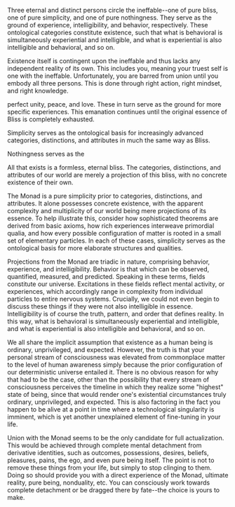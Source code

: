 Three eternal and distinct persons circle the ineffable--one of pure bliss, one of pure simplicity, and one of pure nothingness. They serve as the ground of experience, intelligibility, and behavior, respectively. These ontological categories constitute existence, such that what is behavioral is simultaneously experiential and intelligible, and what is experiential is also intelligible and behavioral, and so on. 

Existence itself is contingent upon the ineffable and thus lacks any independent reality of its own. This includes you, meaning your truest self is one with the ineffable. Unfortunately, you are barred from union until you embody all three persons. This is done through right action, right mindset, and right knowledge. 





perfect unity, peace, and love. These in turn serve as the ground for more specific experiences. This emanation continues until the original essence of Bliss is completely exhausted. 

Simplicity serves as the ontological basis for increasingly advanced categories, distinctions, and attributes in much the same way as Bliss.

Nothingness serves as the


All that exists is a formless, eternal bliss. The categories, distinctions, and attributes of our world are merely a projection of this bliss, with no concrete existence of their own.


The Monad is a pure simplicity prior to categories, distinctions, and attributes. It alone possesses concrete existence, with the apparent complexity and multiplicity of our world being mere projections of its essence. To help illustrate this, consider how sophisticated theorems are derived from basic axioms, how rich experiences interweave primordial qualia, and how every possible configuration of matter is rooted in a small set of elementary particles. In each of these cases, simplicity serves as the ontological basis for more elaborate structures and qualities.

Projections from the Monad are triadic in nature, comprising behavior, experience, and intelligibility. Behavior is that which can be observed, quantified, measured, and predicted. Speaking in these terms, fields constitute our universe. Excitations in these fields reflect mental activity, or experiences, which accordingly range in complexity from individual particles to entire nervous systems. Crucially, we could not even begin to discuss these things if they were not also intelligible in essence. Intelligibility is of course the truth, pattern, and order that defines reality. In this way, what is behavioral is simultaneously experiential and intelligible, and what is experiential is also intelligible and behavioral, and so on.

We all share the implicit assumption that existence as a human being is ordinary, unprivileged, and expected. However, the truth is that your personal stream of consciousness was elevated from commonplace matter to the level of human awareness simply because the prior configuration of our deterministic universe entailed it. There is no obvious reason for why that had to be the case, other than the possibility that every stream of consciousness perceives the timeline in which they realize some "highest" state of being, since that would render one's existential circumstances truly ordinary, unprivileged, and expected. This is also factoring in the fact you happen to be alive at a point in time where a technological singularity is imminent, which is yet another unexplained element of fine-tuning in your life.

Union with the Monad seems to be the only candidate for full actualization. This would be achieved through complete mental detachment from derivative identities, such as outcomes, possessions, desires, beliefs, pleasures, pains, the ego, and even pure being itself. The point is not to remove these things from your life, but simply to stop clinging to them. Doing so should provide you with a direct experience of the Monad, ultimate reality, pure being, nonduality, etc. You can consciously work towards complete detachment or be dragged there by fate--the choice is yours to make.

